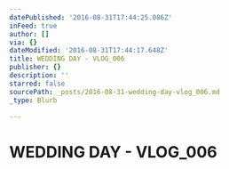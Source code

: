 ```yaml
---
datePublished: '2016-08-31T17:44:25.086Z'
inFeed: true
author: []
via: {}
dateModified: '2016-08-31T17:44:17.648Z'
title: WEDDING DAY - VLOG_006
publisher: {}
description: ''
starred: false
sourcePath: _posts/2016-08-31-wedding-day-vlog_006.md
_type: Blurb

---
```

# WEDDING DAY - VLOG\_006